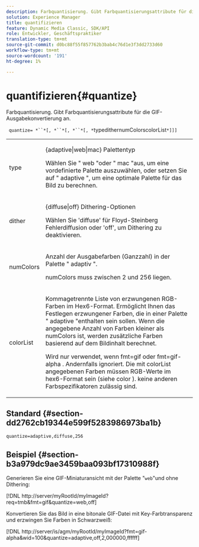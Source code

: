 ```yaml
---
description: Farbquantisierung. Gibt Farbquantisierungsattribute für die GIF-Ausgabekonvertierung an.
solution: Experience Manager
title: quantifizieren
feature: Dynamic Media Classic, SDK/API
role: Entwickler, Geschäftspraktiker
translation-type: tm+mt
source-git-commit: d0bc88f55f857762b3bab4c76d1e3f3dd2733d60
workflow-type: tm+mt
source-wordcount: '191'
ht-degree: 1%

---
```



# quantifizieren{#quantize}

Farbquantisierung. Gibt Farbquantisierungsattribute für die GIF-Ausgabekonvertierung an.

` quantize= *``*[, *``*[, *``*[, *`typedithernumColorscolorList`*]]]`

<table id="simpletable_6BF155FCB8224E7EBFC8D8375AD26A71"> 
 <tr class="strow"> 
  <td class="stentry"> <p> <span class="codeph"> <span class="varname"> type </span> </span> </p> </td> 
  <td class="stentry"> <p> <span class="codeph"> {adaptive|web|mac}  </span> Palettentyp </p> <p>Wählen Sie "<span class="codeph"> web </span>"oder " <span class="codeph"> mac </span>"aus, um eine vordefinierte Palette auszuwählen, oder setzen Sie auf "<span class="codeph"> adaptive </span>", um eine optimale Palette für das Bild zu berechnen. </p> </td> 
 </tr> 
 <tr class="strow"> 
  <td class="stentry"> <p> <span class="codeph"> <span class="varname"> dither  </span> </span> </p> </td> 
  <td class="stentry"> <p> <span class="codeph"> {diffuse|off}  </span> Dithering-Optionen </p> <p>Wählen Sie 'diffuse' für Floyd-Steinberg Fehlerdiffusion oder 'off', um Dithering zu deaktivieren. </p> </td> 
 </tr> 
 <tr class="strow"> 
  <td class="stentry"> <p> <span class="codeph"> <span class="varname"> numColors  </span> </span> </p> </td> 
  <td class="stentry"> <p>Anzahl der Ausgabefarben (Ganzzahl) in der Palette "<span class="codeph"> adaptiv </span>". </p> <p> <span class="codeph"> <span class="varname"> numColors  </span> </span> muss zwischen 2 und 256 liegen. </p> </td> 
 </tr> 
 <tr class="strow"> 
  <td class="stentry"> <p> <span class="codeph"> <span class="varname"> colorList  </span> </span> </p> </td> 
  <td class="stentry"> <p>Kommagetrennte Liste von erzwungenen RGB-Farben im Hex6-Format. Ermöglicht Ihnen das Festlegen erzwungener Farben, die in einer Palette "<span class="codeph"> adaptive </span>"enthalten sein sollen. Wenn die angegebene Anzahl von Farben kleiner als <span class="codeph"> numColors </span> ist, werden zusätzliche Farben basierend auf dem Bildinhalt berechnet. </p> <p>Wird nur verwendet, wenn <span class="codeph"> fmt=gif </span> oder <span class="codeph"> fmt=gif-alpha </span>. Andernfalls ignoriert. Die mit <span class="codeph"> <span class="varname"> colorList </span> </span>  angegebenen Farben müssen RGB-Werte im hex6-Format sein (siehe <span class="codeph"> color </span>). keine anderen Farbspezifikatoren zulässig sind. </p> </td> 
 </tr> 
</table>

## Standard {#section-dd2762cb19344e599f5283986973ba1b}

`quantize=adaptive,diffuse,256`

## Beispiel {#section-b3a979dc9ae3459baa093bf17310988f}

Generieren Sie eine GIF-Miniaturansicht mit der Palette &quot;`web`&quot;und ohne Dithering:

[!DNL http://server/myRootId/myImageId?req=tmb&fmt=gif&quantize=web,off]

Konvertieren Sie das Bild in eine bitonale GIF-Datei mit Key-Farbtransparenz und erzwingen Sie Farben in Schwarzweiß:

[!DNL http://server/is/agm/myRootId/myImageId?fmt=gif-alpha&wid=100&quantize=adaptive,off,2,000000,ffffff]
